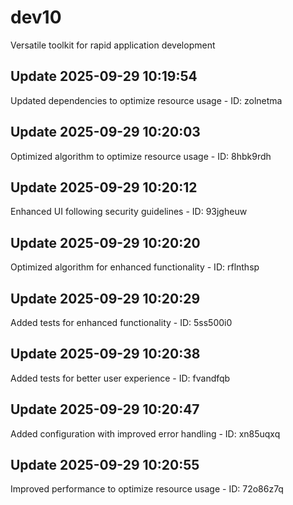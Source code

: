# dev10
Versatile toolkit for rapid application development

## Update 2025-09-29 10:19:54
Updated dependencies to optimize resource usage - ID: zolnetma


## Update 2025-09-29 10:20:03
Optimized algorithm to optimize resource usage - ID: 8hbk9rdh


## Update 2025-09-29 10:20:12
Enhanced UI following security guidelines - ID: 93jgheuw


## Update 2025-09-29 10:20:20
Optimized algorithm for enhanced functionality - ID: rflnthsp


## Update 2025-09-29 10:20:29
Added tests for enhanced functionality - ID: 5ss500i0


## Update 2025-09-29 10:20:38
Added tests for better user experience - ID: fvandfqb


## Update 2025-09-29 10:20:47
Added configuration with improved error handling - ID: xn85uqxq


## Update 2025-09-29 10:20:55
Improved performance to optimize resource usage - ID: 72o86z7q

